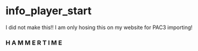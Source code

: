 # info_player_start

I did not make this!! I am only hosing this on my website for PAC3 importing!
### H A M M E R T I M E
